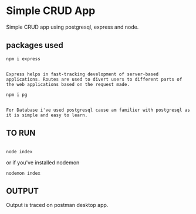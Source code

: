 # Simple CRUD App

Simple CRUD app using postgresql, express and node.


## packages used

```
npm i express


Express helps in fast-tracking development of server-based applications. Routes are used to divert users to different parts of the web applications based on the request made.

```


```
npm i pg


For Database i've used postgresql cause am familier with postgresql as it is simple and easy to learn.

```

## TO RUN 

```

node index

```

or if you've installed nodemon

```
nodemon index

```


## OUTPUT 

Output is traced on postman desktop app.